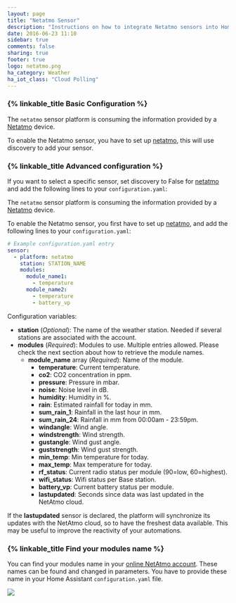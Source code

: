 ```yaml
---
layout: page
title: "Netatmo Sensor"
description: "Instructions on how to integrate Netatmo sensors into Home Assistant."
date: 2016-06-23 11:10
sidebar: true
comments: false
sharing: true
footer: true
logo: netatmo.png
ha_category: Weather
ha_iot_class: "Cloud Polling"
---
```


### {% linkable_title Basic Configuration %}

The `netatmo` sensor platform is consuming the information provided by a [Netatmo](https://www.netatmo.com) device.

To enable the Netatmo sensor, you have to set up [netatmo](/components/netatmo/), this will use discovery to add your sensor.

### {% linkable_title Advanced configuration %}

If you want to select a specific sensor, set discovery to False for [netatmo](/components/netatmo/) and add the following lines to your `configuration.yaml`:

The `netatmo` sensor platform is consuming the information provided by a [Netatmo](https://www.netatmo.com) device.

To enable the Netatmo sensor, you first have to set up [netatmo](/components/netatmo/), and add the following lines to your `configuration.yaml`:

```yaml
# Example configuration.yaml entry
sensor:
  - platform: netatmo
    station: STATION_NAME
    modules:
      module_name1:
        - temperature
      module_name2:
        - temperature
        - battery_vp
```

Configuration variables:

- **station** (*Optional*): The name of the weather station. Needed if several stations are associated with the account.
- **modules** (*Required*): Modules to use. Multiple entries allowed. Please check the next section about how to retrieve the module names.
  - **module_name** array (*Required*): Name of the module.
    - **temperature**: Current temperature.
    - **co2**: CO2 concentration in ppm.
    - **pressure**: Pressure in mbar.
    - **noise**: Noise level in dB.
    - **humidity**: Humidity in %.
    - **rain**: Estimated rainfall for today in mm.
    - **sum_rain_1**: Rainfall in the last hour in mm.
    - **sum_rain_24**: Rainfall in mm from 00:00am - 23:59pm.
    - **windangle**: Wind angle.
    - **windstrength**: Wind strength.
    - **gustangle**: Wind gust angle.
    - **guststrength**: Wind gust strength.
    - **min_temp**: Min temperature for today.
    - **max_temp**: Max temperature for today.
    - **rf_status**: Current radio status per module (90=low, 60=highest).
    - **wifi_status**: Wifi status per Base station.
    - **battery_vp**: Current battery status per module.
    - **lastupdated**: Seconds since data was last updated in the NetAtmo cloud.

If the **lastupdated** sensor is declared, the platform will synchronize its updates with the NetAtmo cloud, so to have the freshest data available. This may be useful to improve the reactivity of your automations.

### {% linkable_title Find your modules name %}

You can find your modules name in your [online NetAtmo account](https://my.netatmo.com/app/station). These names can be found and changed in parameters. You have to provide these name in your Home Assistant `configuration.yaml` file.

<p class='img'>
<img src='/images/screenshots/netatmo_module.png' />
</p>
